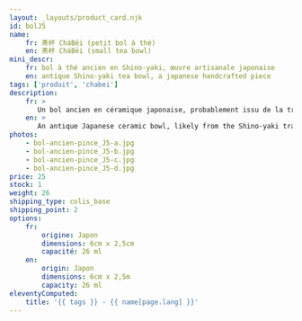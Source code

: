 ```yaml
---
layout: _layouts/product_card.njk
id: bolJ5
name:
    fr: 茶杯 CháBēi (petit bol à thé) 
    en: 茶杯 CháBēi (small tea bowl)
mini_descr:
    fr: bol à thé ancien en Shino-yaki, œuvre artisanale japonaise
    en: antique Shino-yaki tea bowl, a japanese handcrafted piece
tags: ['produit', 'chabei']
description: 
    fr: >
       Un bol ancien en céramique japonaise, probablement issu de la tradition du Shino-yaki. Ses tons doux et naturels, parsemés de délicates craquelures,<!--more--> évoquent l’authenticité et la simplicité des rituels du thé. Chaque détail raconte une histoire, entre savoir-faire ancestral et beauté intemporelle. Idéal pour savourer votre thé dans une ambiance empreinte de sérénité.
    en: >
       An antique Japanese ceramic bowl, likely from the Shino-yaki tradition. Its soft, natural tones, adorned with delicate crackles,<!--more--> evoke the authenticity and simplicity of tea rituals. Every detail tells a story of ancestral craftsmanship and timeless beauty. Perfect for enjoying your tea in a serene and contemplative atmosphere.
photos:
    - bol-ancien-pince_J5-a.jpg
    - bol-ancien-pince_J5-b.jpg
    - bol-ancien-pince_J5-c.jpg
    - bol-ancien-pince_J5-d.jpg
price: 25
stock: 1
weight: 26 
shipping_type: colis_base
shipping_point: 2
options:
    fr:
        origine: Japon
        dimensions: 6cm x 2,5cm
        capacité: 26 ml
    en:
        origin: Japon
        dimensions: 6cm x 2,5m
        capacity: 26 ml
eleventyComputed:
    title: '{{ tags }} - {{ name[page.lang] }}'
---
```

